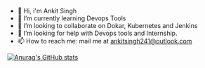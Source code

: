 - 👋 Hi, i'm Ankit Singh
- 🌱 I’m currently learning Devops Tools
- 👯 I’m looking to collaborate on Dokar, Kubernetes and Jenkins
- 🤔 I’m looking for help with Devops tools and Internship.
- 📫 How to reach me: mail me at ankitsingh241@outlook.com
<!--
### Hi there 👋

**ankitsingh241/ankitsingh241** is a ✨ _special_ ✨ repository because its `README.md` (this file) appears on your GitHub profile.

Here are some ideas to get you started:
-->

[![Anurag's GitHub stats](https://github-readme-stats.vercel.app/api?username=ankitsingh241)](https://github.com/anuraghazra/github-readme-stats)
